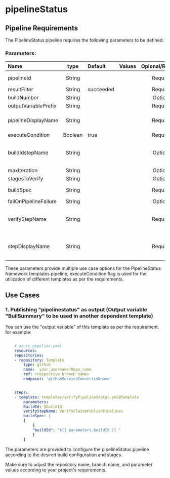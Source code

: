 # pipelineStatus

## Pipeline Requirements

The PipelineStatus pipeline requires the following parameters to be defined:
### Parameters:


| Name  | type | Default | Values | Opional/Required | Comments |
| :------------- | :-------------: | :------------- | :-------------: | :-------------: | :------------- |
| pipelineId | String | | | Required | This enables passing of Pipeline ID as a variable |
| resultFilter | String | succeeded | | Required | |
| buildNumber | String | | | Optional | |
| outputVariablePrefix | String |  | | Required | |
| pipelineDisplayName | String | | | Required | This enables to use different display name for the pipeline |
| executeCondition | Boolean | true | | Required | |
| buildIdstepName | String | | | Optional | This enables to use step name for the getLatestPipelineBuildId.yml template |
| maxIteration | String | | | Optional | |
| stagesToVerify | String | | | Optional | |
| buildSpec | String | | | Required | This enables to pass the buildID |
| failOnPipelineFailure | String | | | Optional | |
| verifyStepName | String | | | Required | This enables to use step name for the verifyPipelineStatus.yml template |
| stepDisplayName | String | | | Required | This enables to use different display name for the verifyPipelineStatus.yml template |

  These parameters provide multiple use case options for the PipelineStatus framework templates pipeline, executeCondition flag is used for the utilization of different templates as per the requirements.


## Use Cases


### 1. Publishing "pipelinestatus" as output (Output variable "BuilSummary" to be used in another dependent template)

You can use the "output variable" of this template as per the requirement. for example: 

```yaml

    # azure-pipeline.yaml
    resources:
    repositories:
    - repository: Template
        type: github
        name:  your_username/Repo_name
        ref: <respective branch name>
        endpoint: 'githubServiceConnectioNname'


    steps:
    - template: templates/verifyPipelineStatus.yml@Template
        parameters:
        BuildId: $buildId
        verifyStepName: VerifyClaimsPublishPipelines
        buildSpec: |
        [
            {
            "buildId": "${{ parameters.buildId }} "
            }              
        ]


```

The parameters are provided to configure the pipelineStatus pipeline according to the desired build configuration and stages.

Make sure to adjust the repository name, branch name, and parameter values according to your project's requirements.


